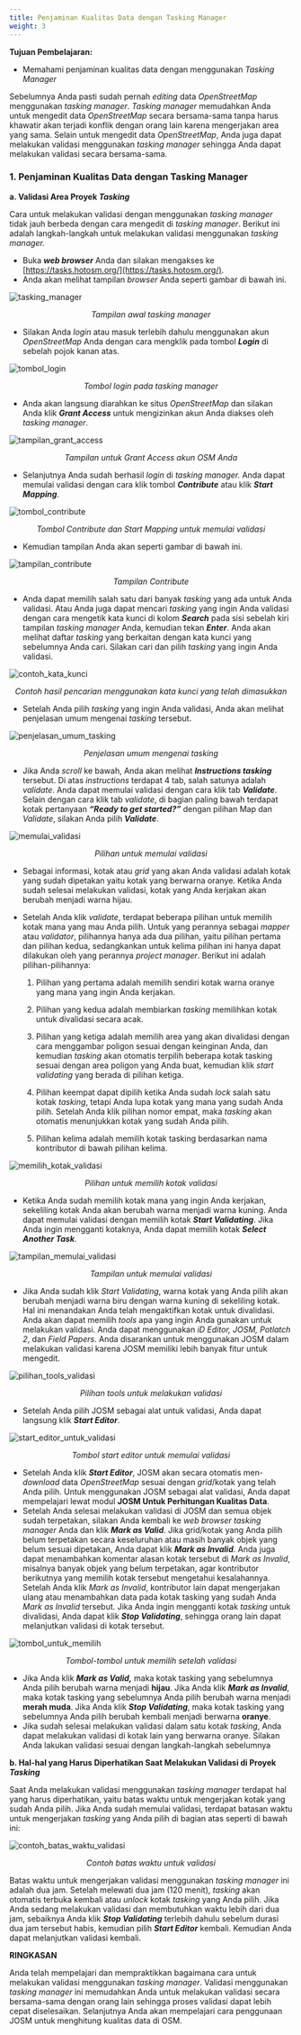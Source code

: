 ```yaml
---
title: Penjaminan Kualitas Data dengan Tasking Manager
weight: 3
---
```



**Tujuan Pembelajaran:**

*   Memahami penjaminan kualitas data dengan menggunakan _Tasking Manager_

Sebelumnya Anda pasti sudah pernah _editing_ data _OpenStreetMap_ menggunakan _tasking manager_. _Tasking manager_ memudahkan Anda untuk mengedit data _OpenStreetMap_ secara bersama-sama tanpa harus khawatir akan terjadi konflik dengan orang lain karena mengerjakan area yang sama. Selain untuk mengedit data _OpenStreetMap_, Anda juga dapat melakukan validasi menggunakan _tasking manager_ sehingga Anda dapat melakukan validasi secara bersama-sama.

### 1. Penjaminan Kualitas Data dengan Tasking Manager

**a. Validasi Area Proyek _Tasking_**

Cara untuk melakukan validasi dengan menggunakan _tasking manager_ tidak jauh berbeda dengan cara mengedit di _tasking manager_. Berikut ini adalah langkah-langkah untuk melakukan validasi menggunakan _tasking manager._

*   Buka **_web browser_** Anda dan silakan mengakses ke [https://tasks.hotosm.org/](https://tasks.hotosm.org/).
*   Anda akan melihat tampilan _browser_ Anda seperti gambar di bawah ini.

![tasking_manager](/id/images/04-Data-Validation-and-Quality-Assurance/03-Penjaminan-Kualitas-Data-dengan-Tasking-Manager/0301_Tampilan_tasking_manager.png)
<p align="center"><i>Tampilan awal tasking manager</i><p align="center">

*   Silakan Anda _login_ atau masuk terlebih dahulu menggunakan akun _OpenStreetMap_ Anda  dengan cara mengklik pada tombol **_Login_** di sebelah pojok kanan atas.

![tombol_login](/id/images/04-Data-Validation-and-Quality-Assurance/03-Penjaminan-Kualitas-Data-dengan-Tasking-Manager/0302_Tombol_login_pada_tasking_manager.png)
<p align="center"><i>Tombol login pada tasking manager</i><p align="center">

*   Anda akan langsung diarahkan ke  situs _OpenStreetMap_ dan silakan Anda klik **_Grant Access_** untuk mengizinkan akun Anda diakses oleh _tasking manager_.

![tampilan_grant_access](/id/images/04-Data-Validation-and-Quality-Assurance/03-Penjaminan-Kualitas-Data-dengan-Tasking-Manager/0303_Tampilan_untuk_Grant_Access_akun_OSM_Anda.png)
<p align="center"><i>Tampilan untuk Grant Access akun OSM Anda</i><p align="center">

*   Selanjutnya Anda sudah berhasil _login_ di _tasking manager._ Anda dapat memulai validasi dengan cara klik tombol **_Contribute_** atau klik **_Start Mapping_**.

![tombol_contribute](/id/images/04-Data-Validation-and-Quality-Assurance/03-Penjaminan-Kualitas-Data-dengan-Tasking-Manager/0304_Tombol_Contribute_dan_Start_Mapping_untuk_memulai_validasi.png)
<p align="center"><i>Tombol Contribute dan Start Mapping untuk memulai validasi</i><p align="center">

*    Kemudian tampilan Anda akan seperti gambar di bawah ini.

![tampilan_contribute](/id/images/04-Data-Validation-and-Quality-Assurance/03-Penjaminan-Kualitas-Data-dengan-Tasking-Manager/0305_Tampilan_Contribute.png)
<p align="center"><i>Tampilan Contribute</i><p align="center">

*   Anda dapat memilih salah satu dari banyak _tasking_ yang ada untuk Anda validasi. Atau Anda juga dapat mencari _tasking_ yang ingin Anda validasi dengan cara mengetik kata kunci di kolom **_Search_** pada sisi sebelah kiri tampilan _tasking manager_ Anda, kemudian tekan **_Enter_**. Anda akan melihat daftar _tasking_ yang berkaitan dengan kata kunci yang sebelumnya Anda cari. Silakan cari dan pilih _tasking_ yang ingin Anda validasi.

![contoh_kata_kunci](/id/images/04-Data-Validation-and-Quality-Assurance/03-Penjaminan-Kualitas-Data-dengan-Tasking-Manager/0306_Contoh_hasil_pencarian_menggunakan_kata_kunci_yang_telah_dimasukkan.png)
<p align="center"><i>Contoh hasil pencarian menggunakan kata kunci yang telah dimasukkan</i><p align="center">

*   Setelah Anda pilih _tasking_ yang ingin Anda validasi, Anda akan melihat penjelasan umum mengenai _tasking_ tersebut.

![penjelasan_umum_tasking](/id/images/04-Data-Validation-and-Quality-Assurance/03-Penjaminan-Kualitas-Data-dengan-Tasking-Manager/0307_Penjelasan_umum_mengenai_tasking.png)
<p align="center"><i>Penjelasan umum mengenai tasking</i><p align="center">

*   Jika Anda _scroll_ ke bawah, Anda akan melihat **_Instructions tasking_** tersebut. Di atas _instructions_ terdapat 4 tab, salah satunya adalah _validate_. Anda dapat memulai validasi dengan cara klik tab **_Validate_**. Selain dengan cara klik tab _validate_, di bagian paling bawah terdapat kotak pertanyaan **_“Ready to get started?”_** dengan pilihan Map dan _Validate_, silakan Anda pilih  **_Validate_**.

![memulai_validasi](/id/images/04-Data-Validation-and-Quality-Assurance/03-Penjaminan-Kualitas-Data-dengan-Tasking-Manager/0308_Pilihan_untuk_memulai_validasi.png)
<p align="center"><i>Pilihan untuk memulai validasi</i><p align="center">


*   Sebagai informasi, kotak atau _grid_ yang akan Anda validasi adalah kotak yang sudah dipetakan yaitu kotak yang berwarna oranye. Ketika Anda sudah selesai melakukan validasi, kotak yang Anda kerjakan akan berubah menjadi warna hijau.

*   Setelah Anda klik *_validate_*, terdapat beberapa pilihan untuk memilih kotak mana yang mau Anda pilih. Untuk yang perannya sebagai _mapper_ atau _validator_, pilihannya hanya ada dua pilihan, yaitu pilihan pertama dan pilihan kedua, sedangkankan untuk kelima pilihan ini hanya dapat dilakukan oleh yang perannya _project manager_. Berikut ini adalah pilihan-pilihannya:

    1. Pilihan yang pertama adalah memilih sendiri kotak warna oranye yang mana yang ingin Anda kerjakan. 

    2. Pilihan yang kedua adalah membiarkan _tasking_ memilihkan kotak untuk divalidasi secara acak. 

    3. Pilihan yang ketiga adalah memilih area yang akan divalidasi dengan cara menggambar poligon sesuai dengan keinginan Anda, dan kemudian _tasking_ akan otomatis terpilih beberapa kotak tasking sesuai dengan area poligon yang Anda buat, kemudian klik _start validating_ yang berada di pilihan ketiga.

    4. Pilihan keempat dapat dipilih ketika Anda sudah _lock_ salah satu kotak _tasking_, tetapi Anda lupa kotak yang mana yang sudah Anda pilih. Setelah Anda klik pilihan nomor empat, maka _tasking_ akan otomatis menunjukkan kotak yang sudah Anda pilih.

    5. Pilihan kelima adalah memilih kotak tasking berdasarkan nama kontributor di bawah pilihan kelima.

![memilih_kotak_validasi](/id/images/04-Data-Validation-and-Quality-Assurance/03-Penjaminan-Kualitas-Data-dengan-Tasking-Manager/0309_Pilihan_untuk_memilih_kotak_validasi.png)
<p align="center"><i>Pilihan untuk memilih kotak validasi</i><p align="center">

*   Ketika Anda sudah memilih kotak mana yang ingin Anda kerjakan, sekeliling kotak Anda akan berubah warna menjadi warna kuning. Anda dapat memulai validasi dengan memilih kotak **_Start Validating_**. Jika Anda ingin mengganti kotaknya, Anda dapat memilih kotak **_Select Another Task_**.

![tampilan_memulai_validasi](/id/images/04-Data-Validation-and-Quality-Assurance/03-Penjaminan-Kualitas-Data-dengan-Tasking-Manager/0310_Tampilan_untuk_memulai_validasi.png)
<p align="center"><i>Tampilan untuk memulai validasi</i><p align="center">

*   Jika Anda sudah klik _Start Validating_, warna kotak yang Anda pilih akan berubah menjadi warna biru dengan warna kuning di sekeliling kotak. Hal ini menandakan Anda telah mengaktifkan kotak untuk divalidasi. Anda akan dapat memilih _tools_ apa yang ingin Anda gunakan untuk melakukan validasi. Anda dapat menggunakan _iD Editor, JOSM, Potlatch 2_, dan _Field Papers_. Anda disarankan untuk menggunakan JOSM dalam melakukan validasi karena JOSM memiliki lebih banyak fitur untuk mengedit.

![pilihan_tools_validasi](/id/images/04-Data-Validation-and-Quality-Assurance/03-Penjaminan-Kualitas-Data-dengan-Tasking-Manager/0311_Pilihan_tools_untuk_melakukan_validasi.png)
<p align="center"><i>Pilihan tools untuk melakukan validasi</i><p align="center">

*   Setelah Anda pilih JOSM sebagai alat untuk validasi, Anda dapat langsung klik **_Start Editor_**. 

![start_editor_untuk_validasi](/id/images/04-Data-Validation-and-Quality-Assurance/03-Penjaminan-Kualitas-Data-dengan-Tasking-Manager/0312_Tombol_start_editor_untuk_memulai_validasi.png)
<p align="center"><i>Tombol start editor untuk memulai validasi</i><p align="center">

*   Setelah Anda klik **_Start Editor_**, JOSM akan secara otomatis men-_download_ data _OpenStreetMap_ sesuai dengan _grid_/kotak yang telah Anda pilih. Untuk menggunakan JOSM sebagai alat validasi, Anda dapat mempelajari lewat modul **JOSM Untuk Perhitungan Kualitas Data**.
*   Setelah Anda selesai melakukan validasi di JOSM dan semua objek sudah terpetakan, silakan Anda kembali ke _web browser tasking manager_ Anda dan klik **_Mark as Valid_**. Jika grid/kotak yang Anda pilih belum terpetakan secara keseluruhan atau masih banyak objek yang belum sesuai dipetakan, Anda dapat klik **_Mark as Invalid_**. Anda juga dapat menambahkan komentar alasan kotak tersebut di _Mark as Invalid_, misalnya banyak objek yang belum terpetakan, agar kontributor berikutnya yang memilih kotak tersebut mengetahui kesalahannya. Setelah Anda klik _Mark as Invalid_, kontributor lain dapat mengerjakan ulang atau menambahkan data pada kotak tasking yang sudah Anda _Mark as Invalid_ tersebut. Jika Anda ingin mengganti kotak _tasking_ untuk divalidasi, Anda dapat klik **_Stop Validating_**, sehingga orang lain dapat melanjutkan validasi di kotak tersebut.

![tombol_untuk_memilih](/id/images/04-Data-Validation-and-Quality-Assurance/03-Penjaminan-Kualitas-Data-dengan-Tasking-Manager/0313_Tombol_tombol_untuk_memilih_setelah_validasi.png)
<p align="center"><i>Tombol-tombol untuk memilih setelah validasi</i><p align="center">

*   Jika Anda klik **_Mark as Valid,_** maka kotak tasking yang sebelumnya Anda pilih berubah warna menjadi **hijau**. Jika Anda klik **_Mark as Invalid_**, maka kotak tasking yang sebelumnya Anda pilih berubah warna menjadi **merah muda**. Jika Anda klik **_Stop Validating_**, maka kotak tasking yang sebelumnya Anda pilih berubah kembali menjadi berwarna **oranye**.
*   Jika sudah selesai melakukan validasi dalam satu kotak _tasking_, Anda dapat melakukan validasi di kotak lain yang berwarna oranye. Silakan Anda lakukan validasi sesuai dengan langkah-langkah sebelumnya 

**b. Hal-hal yang Harus Diperhatikan Saat Melakukan Validasi di Proyek _Tasking_**

Saat Anda melakukan validasi menggunakan _tasking manager_ terdapat hal yang harus diperhatikan, yaitu batas waktu untuk mengerjakan kotak yang sudah Anda pilih. Jika Anda sudah memulai validasi, terdapat batasan waktu untuk mengerjakan _tasking_ yang Anda pilih di bagian atas seperti di bawah ini:

![contoh_batas_waktu_validasi](/id/images/04-Data-Validation-and-Quality-Assurance/03-Penjaminan-Kualitas-Data-dengan-Tasking-Manager/0314_Contoh_batas_waktu_untuk_validasi.png)
<p align="center"><i>Contoh batas waktu untuk validasi</i><p align="center">

Batas waktu untuk mengerjakan validasi menggunakan _tasking manager_ ini adalah dua jam. Setelah melewati dua jam (120 menit), _tasking_ akan otomatis terbuka kembali atau _unlock_ kotak _tasking_ yang Anda pilih. Jika Anda sedang melakukan validasi dan membutuhkan waktu lebih dari dua jam, sebaiknya Anda klik **_Stop Validating_** terlebih dahulu sebelum durasi dua jam tersebut habis, kemudian pilih **_Start Editor_** kembali. Kemudian Anda dapat melanjutkan validasi kembali. 

**RINGKASAN**

Anda telah mempelajari dan mempraktikkan bagaimana cara untuk melakukan validasi menggunakan _tasking manager_. Validasi menggunakan _tasking manager_ ini memudahkan Anda untuk melakukan validasi secara bersama-sama dengan orang lain sehingga proses validasi dapat lebih cepat diselesaikan. Selanjutnya Anda akan mempelajari cara penggunaan JOSM untuk menghitung kualitas data di OSM.
